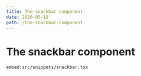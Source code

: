 ```yaml
---
title: The snackbar component
date: 2020-05-18
path: /the-snackbar-component
---
```


# The snackbar component

`embed:src/snippets/snackbar.tsx`
